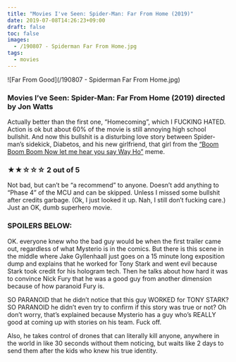 ```yaml
---
title: "Movies I've Seen: Spider-Man: Far From Home (2019)"
date: 2019-07-08T14:26:23+09:00
draft: false
toc: false
images:
  - /190807 - Spiderman Far From Home.jpg
tags: 
  - movies
---
```


![Far From Good](/190807 - Spiderman Far From Home.jpg)

### Movies I’ve Seen: Spider-Man: Far From Home (2019) directed by Jon Watts

Actually better than the first one, “Homecoming”, which I FUCKING HATED. Action is ok but about 60% of the movie is still annoying high school bullshit. And now this bullshit is a disturbing love story between Spider-man’s sidekick, Diabetos, and his new girlfriend, that girl from the [“Boom Boom Boom Now let me hear you say Way Ho”](https://youtu.be/82VtBxeJH3I) meme.

### <p>&#9733;&#9733;&#9734;&#9734;&#9734; 2 out of 5</p>

Not bad, but can’t be “a recommend” to anyone. Doesn’t add anything to “Phase 4” of the MCU and can be skipped. Unless I missed some bullshit after credits garbage. (Ok, I just looked it up. Nah, I still don’t fucking care.) Just an OK, dumb superhero movie.

### SPOILERS BELOW:

OK. everyone knew who the bad guy would be when the first trailer came out, regardless of what Mysterio is in the comics. But there is this scene in the middle where Jake Gyllenhaall just goes on a 15 minute long exposition dump and explains that he worked for Tony Stark and went evil because Stark took credit for his hologram tech. Then he talks about how hard it was to convince Nick Fury that he was a good guy from another dimension because of how paranoid Fury is.

SO PARANOID that he didn’t notice that this guy WORKED for TONY STARK? SO PARANOID he didn’t even try to confirm if this story was true or not? Oh don’t worry, that’s explained because Mysterio has a guy who’s REALLY good at coming up with stories on his team. Fuck off.

Also, he takes control of drones that can literally kill anyone, anywhere in the world in like 30 seconds without them noticing, but waits like 2 days to send them after the kids who knew his true identity.